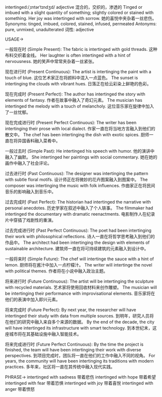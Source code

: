 intertinged:/ˌɪntərˈtɪndʒd/
adjective
混合的，交织的，渗透的
Tinged or imbued with a slight quantity of something; slightly colored or stained with something.
Her joy was intertinged with sorrow. 她的喜悦中夹杂着一丝悲伤。
Synonyms: tinged, imbued, colored, stained, infused, permeated
Antonyms: pure, unmixed, unadulterated
词性: adjective


USAGE->

一般现在时 (Simple Present):
The fabric is intertinged with gold threads.  这种布料交织着金线。
Her laughter is often intertinged with a hint of nervousness. 她的笑声中常常夹杂着一丝紧张。

现在进行时 (Present Continuous):
The artist is intertinging the paint with a touch of blue.  这位艺术家正在将颜料中混入一点蓝色。
The sunset is intertinging the clouds with vibrant hues.  日落正在给云彩染上鲜艳的色彩。

现在完成时 (Present Perfect):
The author has intertinged the story with elements of fantasy.  作者在故事中融入了奇幻元素。
The musician has intertinged the melody with a touch of melancholy.  这位音乐家在旋律中加入了一丝忧郁。

现在完成进行时 (Present Perfect Continuous):
The writer has been intertinging their prose with local dialect. 作家一直在将当地方言融入到他们的散文中。
The chef has been intertinging the dish with exotic spices.  厨师一直在将异国香料融入菜肴中。

一般过去时 (Simple Past):
He intertinged his speech with humor.  他的演讲中融入了幽默。
She intertinged her paintings with social commentary.  她在她的画作中融入了社会评论。

过去进行时 (Past Continuous):
The designer was intertinging the pattern with subtle floral motifs.  设计师正在将微妙的花卉图案融入到图案中。
The composer was intertinging the music with folk influences.  作曲家正在将民间音乐的影响融入到音乐中。


过去完成时 (Past Perfect):
The historian had intertinged the narrative with personal anecdotes.  历史学家在叙述中融入了个人轶事。
The filmmaker had intertinged the documentary with dramatic reenactments.  电影制作人在纪录片中穿插了戏剧性的重演。

过去完成进行时 (Past Perfect Continuous):
The poet had been intertinging their work with philosophical reflections. 诗人一直在将哲学思考融入到他们的作品中。
The architect had been intertinging the design with elements of sustainable architecture. 建筑师一直在将可持续建筑的元素融入到设计中。


一般将来时 (Simple Future):
The chef will intertinge the sauce with a hint of lemon.  厨师将在酱汁中加入一点柠檬汁。
The writer will intertinge the novel with political themes.  作者将在小说中融入政治主题。


将来进行时 (Future Continuous):
The artist will be intertinging the sculpture with recycled materials.  艺术家将使用回收材料来创作雕塑。
The musician will be intertinging their performance with improvisational elements.  音乐家将在他们的表演中加入即兴元素。


将来完成时 (Future Perfect):
By next year, the researcher will have intertinged their study with data from multiple sources. 到明年，研究人员将在他们的研究中融入来自多个来源的数据。
By the end of the decade, the city will have intertinged its infrastructure with smart technology. 到本世纪末，这座城市将在其基础设施中融入智能技术。


将来完成进行时 (Future Perfect Continuous):
By the time the project is finished, the team will have been intertinging their work with diverse perspectives.  到项目完成时，团队将一直在他们的工作中融入不同的视角。
For years, the community will have been intertinging its traditions with modern practices. 多年来，社区将一直在其传统中融入现代实践。


PHRASE->
intertinged with sadness  带着悲伤
intertinged with hope  带着希望
intertinged with fear  带着恐惧
intertinged with joy  带着喜悦
intertinged with anger  带着愤怒

